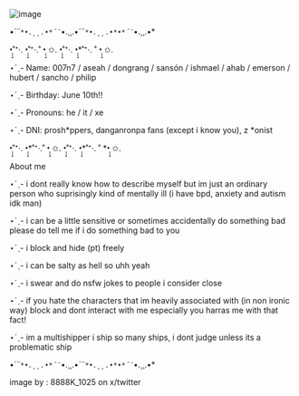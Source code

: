 ![image](https://github.com/user-attachments/assets/3c2b5964-5198-436b-844d-e3b365ddba46)


•*´¨`*•.¸¸.•*´¨`*•.¸¸.•*´¨`*•.¸¸.•*•*´¨`*•.¸¸.•*

•̩̩͙˚⁺‧. •̩̩͙˚⁺‧.˚ •̩̩͙ ✩. •̩̩͙˚⁺‧. •̩̩͙*˚⁺‧. ˚ •̩̩͙ ✩.

⋆ˊˎ- Name: 007n7 / aseah / dongrang / sansón / ishmael / ahab / emerson / hubert / sancho / philip 

⋆ˊˎ- Birthday: June 10th!!

⋆ˊˎ- Pronouns: he / it / xe

⋆ˊˎ- DNI: prosh*ppers, danganronpa fans (except i know you), z *onist

•̩̩͙˚⁺‧. •̩̩͙*˚⁺‧.˚ •̩̩͙ ✩. •̩̩͙˚⁺‧. •̩̩͙*˚⁺‧. ˚ *•̩̩͙ ✩.

About me

⋆ˊˎ- i dont really know how to describe myself but im just an ordinary person who suprisingly kind of mentally ill (i have bpd, anxiety and autism idk man)

⋆ˊˎ- i can be a little sensitive or sometimes accidentally do something bad please do tell me if i do something bad to you

⋆ˊˎ- i block and hide (pt) freely 

⋆ˊˎ- i can be salty as hell so uhh yeah

⋆ˊˎ- i swear and do nsfw jokes to people i consider close

⋆ˊˎ- if you hate the characters that im heavily associated with (in non ironic way) block and dont interact with me especially you harras me with that fact!

⋆ˊˎ- im a multishipper i ship so many ships, i dont judge unless its a problematic ship

•*´¨`*•.¸¸.•*´¨`*•.¸¸.•*´¨`*•.¸¸.•*•*´¨`*•.¸¸.•*

image by : 8888K_1025 on x/twitter

